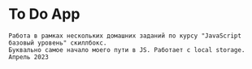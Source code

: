 # To Do App
    Работа в рамках нескольких домашних заданий по курсу "JavaScript базовый уровень" скиллбокс.
    Буквально самое начало моего пути в JS. Работает с local storage.
    Апрель 2023
